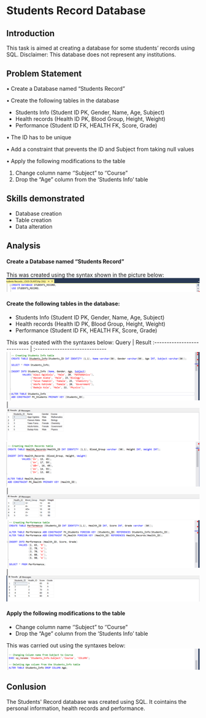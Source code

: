 # Students Record Database

## Introduction 

This task is aimed at creating a database for some students’ records using SQL. Disclaimer: This database does not represent any institutions.

## Problem Statement 

•	Create a Database named “Students Record”

•	Create the following tables in the database 
- Students Info (Student ID PK, Gender, Name, Age, Subject)
- Health records (Health ID PK, Blood Group, Height, Weight)
- Performance (Student ID FK, HEALTH FK,  Score, Grade)

•	The ID has to be unique

•	Add a constraint that prevents the ID and Subject from taking null values

•	Apply the following modifications to the table
1.	Change column name ‘’Subject” to ‘’Course” 
2.	Drop the “Age” column from the ‘Students Info’ table 
 
## Skills demonstrated

- Database creation
- Table creation
- Data alteration 

## Analysis

#### Create a Database named “Students Record”

This was created using the syntax shown in the picture below: 
![](database.png)

#### Create the following tables in the database: 
- Students Info (Student ID PK, Gender, Name, Age, Subject)
- Health records (Health ID PK, Blood Group, Height, Weight)
- Performance (Student ID FK, HEALTH FK,  Score, Grade)

This was created with the syntaxes below: 
Query                        |    Result
:--------------------------- | :-----------------------------
 ![](students_info.png)      | ![](result1.png)
 ![](health_records.png)     | ![](result2.png)
 ![](performance.png)        | ![](result3.png)

#### Apply the following modifications to the table
-	Change column name ‘’Subject” to ‘’Course” 
-	Drop the “Age” column from the ‘Students Info’ table  

This was carried out using the syntaxes below: 
![](alteration.png)

## Conlusion 
The Students' Record database was created using SQL. It cointains the personal information, health records and performance. 
